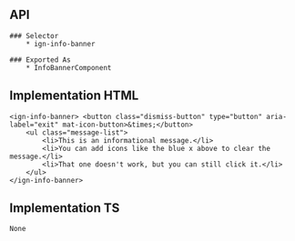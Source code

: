 ## API
    ### Selector
        * ign-info-banner
    
    ### Exported As 
        * InfoBannerComponent
    
## Implementation HTML
    <ign-info-banner> <button class="dismiss-button" type="button" aria-label="exit" mat-icon-button>&times;</button>
        <ul class="message-list">
            <li>This is an informational message.</li>
            <li>You can add icons like the blue x above to clear the message.</li>
            <li>That one doesn't work, but you can still click it.</li>
        </ul>
    </ign-info-banner>

## Implementation TS
    None